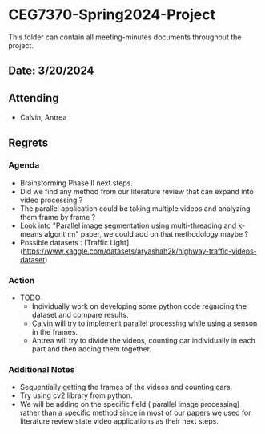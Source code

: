 # CEG7370-Spring2024-Project
This folder can contain all meeting-minutes documents throughout the project.

## Date: 3/20/2024

## Attending
* Calvin, Antrea

## Regrets


### Agenda
* Brainstorming Phase II next steps.
* Did we find any method from our literature review that can expand into video processing ?
* The parallel application could be taking multiple videos and analyzing them frame by frame ? 
* Look into "Parallel image segmentation using multi-threading and k-means algorithm" paper, we could add on that methodology maybe ?
* Possible datasets : [Traffic Light] (https://www.kaggle.com/datasets/aryashah2k/highway-traffic-videos-dataset)

### Action
* TODO
    * Individually work on developing some python code regarding the dataset and compare results.
    * Calvin will try to implement parallel processing while using a senson in the frames.
    * Antrea will try to divide the videos, counting car individually in each part and then adding        them together.
    

### Additional Notes
* Sequentially getting the frames of the videos and counting cars.
* Try using cv2 library from python.
* We will be adding on the specific field ( parallel image processing) rather than a specific method since in most of our papers we used for literature review state video applications as their next steps.
